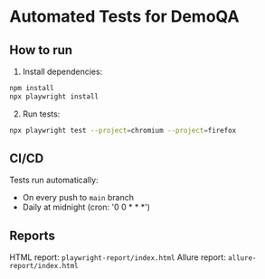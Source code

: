 # Automated Tests for DemoQA

## How to run
1. Install dependencies:
```bash
npm install
npx playwright install
```

2. Run tests:
```bash
npx playwright test --project=chromium --project=firefox
```

## CI/CD
Tests run automatically:
- On every push to `main` branch
- Daily at midnight (cron: '0 0 * * *')

## Reports
HTML report: `playwright-report/index.html`
Allure report: `allure-report/index.html` 
